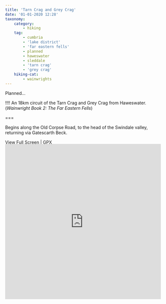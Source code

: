 ```yaml
---
title: 'Tarn Crag and Grey Crag'
date: '01-01-2020 12:28'
taxonomy:
    category:
        - hiking
    tag:
        - cumbria
        - 'lake district'
        - 'far eastern fells'
        - planned
        - haweswater
        - sleddale
        - 'tarn crag'
        - 'grey crag'
    hiking-cat:
        - wainwrights
---
```


Planned...

!!!! An 18km circuit of the Tarn Crag and Grey Crag from Haweswater. (_Wainwright Book 2: The Far Eastern Fells_)

===

Begins along the Old Corpse Road, to the head of the Swindale valley, returning via Gatescarth Beck.

[View Full Screen](https://map.mootparadox.com/full/tarngrey-plan) | [GPX](https://map.mootparadox.com/gpx/tarngrey-plan)  
<p><iframe src="https://map.mootparadox.com/embed/tarngrey-plan" height="500" width="100%" style="border:none; margin-top:-1.2em;"></iframe></p>